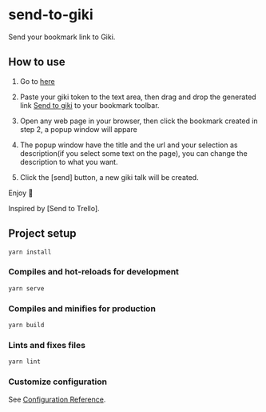 # send-to-giki

Send your bookmark link to Giki.

## How to use

1. Go to [here](https://send-to-giki.netlify.app)

2. Paste your giki token to the text area, then drag and drop the generated link [Send to giki]() to your bookmark toolbar.

3. Open any web page in your browser, then click the bookmark created in step 2, a popup window will appare

4. The popup window have the title and the url and your selection as description(if you select some text on the page), you can change the description to what you want.

5. Click the [send] button, a new giki talk will be created.

Enjoy :tada:

Inspired by [Send to Trello].

## Project setup
```
yarn install
```

### Compiles and hot-reloads for development
```
yarn serve
```

### Compiles and minifies for production
```
yarn build
```

### Lints and fixes files
```
yarn lint
```

### Customize configuration
See [Configuration Reference](https://cli.vuejs.org/config/).
